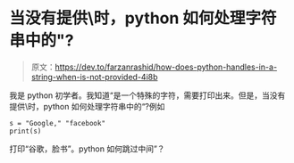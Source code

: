 # 当没有提供\时，python 如何处理字符串中的"?

> 原文：<https://dev.to/farzanrashid/how-does-python-handles-in-a-string-when-is-not-provided-4i8b>

我是 python 初学者。我知道“是一个特殊的字符，需要打印出来。但是，当没有提供\时，python 如何处理字符串中的“?例如

```
s = "Google," "facebook"
print(s) 
```

打印“谷歌，脸书”。python 如何跳过中间”？